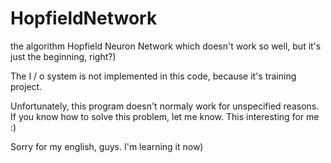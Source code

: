 # HopfieldNetwork
the algorithm Hopfield Neuron Network which doesn't work so well, but it's just the beginning, right?)

The I / o system is not implemented in this code, because it's training project.

Unfortunately, this program doesn't normaly work for unspecified reasons. If you know how to solve this problem, let me know. This interesting for me :)

Sorry for my english, guys. I'm learning it now)
